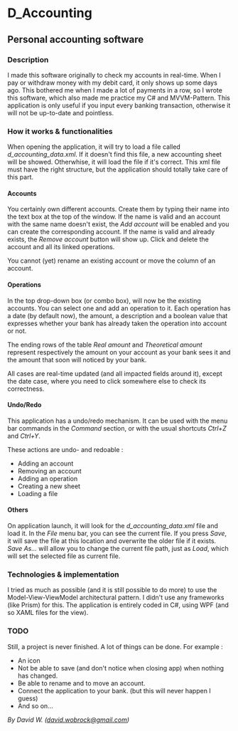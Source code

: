 # D_Accounting
## Personal accounting software

### Description

I made this software originally to check my accounts in real-time.
When I pay or withdraw money with my debit card, it only shows up some days ago.
This bothered me when I made a lot of payments in a row, so I wrote this software, which also made me practice my C# and MVVM-Pattern.
This application is only useful if you input every banking transaction, otherwise it will not be up-to-date and pointless.

### How it works & functionalities

When opening the application, it will try to load a file called *d_accounting_data.xml*.
If it doesn't find this file, a new accounting sheet will be showed. Otherwhise, it will load the file if it's correct.
This xml file must have the right structure, but the application should totally take care of this part.

#### Accounts

You certainly own different accounts. Create them by typing their name into the text box at the top of the window.
If the name is valid and an account with the same name doesn't exist, the *Add account* will be enabled and you can create the corresponding account.
If the name is valid and already exists, the *Remove account* button will show up. Click and delete the account and all its linked operations.


You cannot (yet) rename an existing account or move the column of an account.

#### Operations

In the top drop-down box (or combo box), will now be the existing accounts. You can select one and add an operation to it.
Each operation has a date (by default now), the amount, a description and a boolean value that expresses whether your bank has already taken the operation into account or not.

The ending rows of the table *Real amount* and *Theoretical amount* represent respectively the amount on your account as your bank sees it and the amount that soon will noticed by your bank.

All cases are real-time updated (and all impacted fields around it), except the date case, where you need to click somewhere else to check its correctness.

#### Undo/Redo

This application has a undo/redo mechanism. It can be used with the menu bar commands in the *Command* section, or with the usual shortcuts *Ctrl+Z* and *Ctrl+Y*.

These actions are undo- and redoable :
* Adding an account
* Removing an account
* Adding an operation
* Creating a new sheet
* Loading a file

#### Others

On application launch, it will look for the *d_accounting_data.xml* file and load it.
In the *File* menu bar, you can see the current file. If you press *Save*, it will save the file at this location and overwrite the older file if it exists.
*Save As...* will allow you to change the current file path, just as *Load*, which will set the selected file as current file.

### Technologies & implementation

I tried as much as possible (and it is still possible to do more) to use the Model-View-ViewModel architectural pattern. I didn't use any frameworks (like Prism) for this.
The application is entirely coded in C#, using WPF (and so XAML files for the view).

### TODO

Still, a project is never finished. A lot of things can be done. For example :

* An icon
* Not be able to save (and don't notice when closing app) when nothing has changed.
* Be able to rename and to move an account.
* Connect the application to your bank. (but this will never happen I guess)
* And so on...

_By David W. (david.wobrock@gmail.com)_
